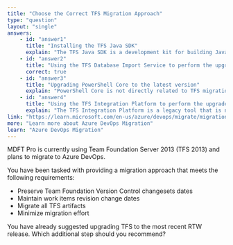 ```yaml
---
title: "Choose the Correct TFS Migration Approach"
type: "question"
layout: "single"
answers:
    - id: "answer1"
      title: "Installing the TFS Java SDK"
      explain: "The TFS Java SDK is a development kit for building Java applications that integrate with TFS. It does not provide migration capabilities and won't help preserve change dates during migration."
    - id: "answer2"
      title: "Using the TFS Database Import Service to perform the upgrade"
      correct: true
    - id: "answer3"
      title: "Upgrading PowerShell Core to the latest version"
      explain: "PowerShell Core is not directly related to TFS migration. While PowerShell can be useful for automation tasks, it won't help preserve change dates or minimize migration effort."
    - id: "answer4"
      title: "Using the TFS Integration Platform to perform the upgrade"
      explain: "The TFS Integration Platform is a legacy tool that is no longer recommended for migrations. It doesn't guarantee preservation of dates and requires significant manual effort."
link: "https://learn.microsoft.com/en-us/azure/devops/migrate/migration-overview"
more: "Learn more about Azure DevOps Migration"
learn: "Azure DevOps Migration"
---
```


MDFT Pro is currently using Team Foundation Server 2013 (TFS 2013) and plans to migrate to Azure DevOps. 

You have been tasked with providing a migration approach that meets the following requirements:

- Preserve Team Foundation Version Control changesets dates
- Maintain work items revision change dates
- Migrate all TFS artifacts
- Minimize migration effort

You have already suggested upgrading TFS to the most recent RTW release. Which additional step should you recommend?

